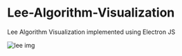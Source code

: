 # Lee-Algorithm-Visualization
Lee Algorithm Visualization implemented using Electron JS

![lee img](https://i.imgur.com/BkES8Ox.png)
